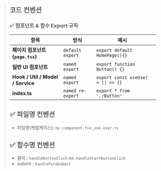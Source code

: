
> ## 코드 컨벤션
>
> ### ✅ 컴포넌트 & 함수 Export 규칙
>
> | 항목                              | 방식              | 예시                              |     |
> | --------------------------------- | ----------------- | --------------------------------- | --- |
> | **페이지 컴포넌트 (`page.tsx`)**  | `default export`  | `export default HomePage(){}`     |     |
> | **일반 UI 컴포넌트**              | `named export`    | `export function Button() {}`     |     |
> | **Hook / Util / Model / Service** | `named export`    | `export const useUser = () => {}` |     |
> | **index.ts**                      | `named re-export` | `export * from './Button'`        |     |
>
> ## ✅ 파일명 컨벤션
>
> - 파일명(케밥케이스): `my-component.tsx` ,`use-user.ts`
>
> ## ✅ 함수명 컨벤션
>
> - 클릭 : `handleButtonClick` ex: `handleStartButtonClick`
> - submit : `handleFormSubmit`
